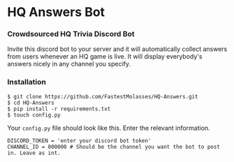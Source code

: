 # HQ Answers Bot
### Crowdsourced HQ Trivia Discord Bot

Invite this discord bot to your server and it will automatically collect answers from users whenever an HQ game is live. It will display everybody's answers nicely in any channel you specify.

### Installation
```
$ git clone https://github.com/FastestMolasses/HQ-Answers.git
$ cd HQ-Answers
$ pip install -r requirements.txt
$ touch config.py
```

Your `config.py` file should look like this. Enter the relevant information.

```
DISCORD_TOKEN = 'enter your discord bot token'
CHANNEL_ID = 000000 # Should be the channel you want the bot to post in. Leave as int.
```
